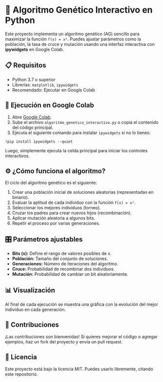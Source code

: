 <body>
  <h1>🧬 Algoritmo Genético Interactivo en Python</h1>
  <p>
    Este proyecto implementa un algoritmo genético (AG) sencillo para maximizar la función <code>f(x) = x²</code>.  
    Puedes ajustar parámetros como la población, la tasa de cruce y mutación usando una interfaz interactiva con <strong>ipywidgets</strong> en Google Colab.
  </p>

  <h2>📋 Requisitos</h2>
  <ul>
    <li>Python 3.7 o superior</li>
    <li>Librerías: <code>matplotlib</code>, <code>ipywidgets</code></li>
    <li>Recomendado: Ejecutar en Google Colab</li>
  </ul>

  <h2>🚀 Ejecución en Google Colab</h2>
  <ol>
    <li>Abre <a href="https://colab.research.google.com/" target="_blank">Google Colab</a>.</li>
    <li>Sube el archivo <code>algoritmo_genetico_interactivo.py</code> o copia el contenido del código principal.</li>
    <li>Ejecuta el siguiente comando para instalar <code>ipywidgets</code> si no lo tienes:</li>
  </ol>
  <pre><code>!pip install ipywidgets --quiet</code></pre>
  <p>Luego, simplemente ejecuta la celda principal para iniciar los controles interactivos.</p>

  <h2>⚙️ ¿Cómo funciona el algoritmo?</h2>
  <p>El ciclo del algoritmo genético es el siguiente:</p>
  <ol>
    <li>Crear una población inicial de soluciones aleatorias (representadas en binario).</li>
    <li>Evaluar la aptitud de cada individuo con la función <code>f(x) = x²</code>.</li>
    <li>Seleccionar los mejores individuos (torneo).</li>
    <li>Cruzar los padres para crear nuevos hijos (recombinación).</li>
    <li>Aplicar mutación aleatoria a algunos bits.</li>
    <li>Repetir el proceso por varias generaciones.</li>
  </ol>

  <h2>🎛 Parámetros ajustables</h2>
  <ul>
    <li><strong>Bits (x):</strong> Define el rango de valores posibles de x.</li>
    <li><strong>Población:</strong> Tamaño del conjunto de soluciones.</li>
    <li><strong>Generaciones:</strong> Número de iteraciones del algoritmo.</li>
    <li><strong>Cruce:</strong> Probabilidad de recombinar dos individuos.</li>
    <li><strong>Mutación:</strong> Probabilidad de cambiar un bit aleatoriamente.</li>
  </ul>

  <h2>📊 Visualización</h2>
  <p>Al final de cada ejecución se muestra una gráfica con la evolución del mejor individuo en cada generación.</p>

  <h2>🤝 Contribuciones</h2>
  <p>¡Las contribuciones son bienvenidas! Si quieres mejorar el código o agregar ejemplos, haz un fork del proyecto y envía un pull request.</p>

  <h2>📄 Licencia</h2>
  <p>Este proyecto está bajo la licencia MIT. Puedes usarlo libremente, citando este repositorio.</p>
</body>
</html>
